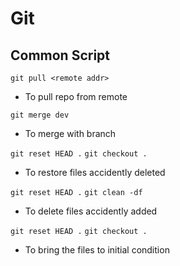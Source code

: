 # Git

## Common Script
`git pull <remote addr>`
- To pull repo from remote

`git merge dev`
- To merge with branch

`git reset HEAD .`
`git checkout .`
- To restore files accidently deleted

`git reset HEAD .`
`git clean -df`
- To delete files accidently added

`git reset HEAD .`
`git checkout .`
- To bring the files to initial condition
